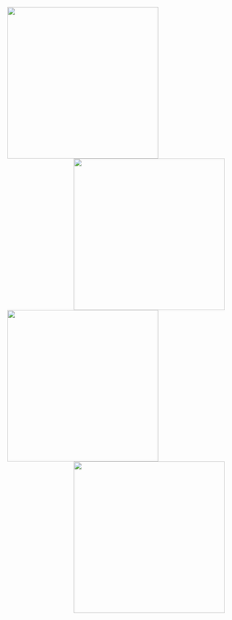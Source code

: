 <kbd><a href="https://www.linkedin.com/in/kate-balabanovich/"><img src="https://github.com/user-attachments/assets/56cad08a-af44-4725-9513-2f12117baa11" align="left" height="350" width="350"/></a></kbd><kbd><a href="https://docs.google.com/document/d/13_Z1-7x9poBeIgz2PzFqfmNTTwJlmKnasA9XsLHG0Mo/edit?usp=sharing"><img src="https://github.com/user-attachments/assets/35df8ca8-f0bd-467f-8b42-e912dda99f1e" align="right" height="350" width="350"/></a></kbd>
<kbd><a href="https://www.kaggle.com/a113ssa"><img src="https://github.com/user-attachments/assets/42082d53-fb8a-4bf5-82ad-51e0ee417501" align="left" height="350" width="350"/></a></kbd><kbd><a href="https://leetcode.com/u/a113ssa/"><img src="https://github.com/user-attachments/assets/4cdedff0-9063-4be8-9961-df5bbe5ff69f" align="right" height="350" width="350"/></a></kbd>


